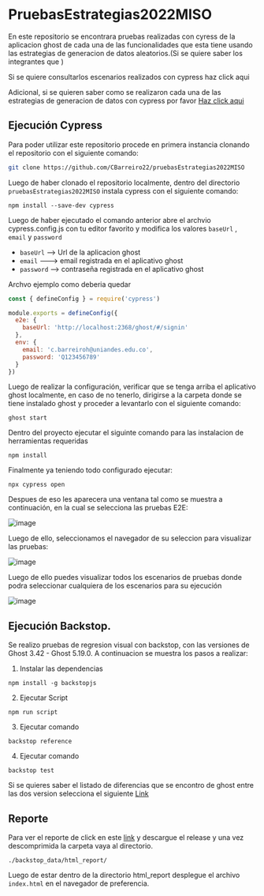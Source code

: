 # PruebasEstrategias2022MISO


En este repositorio se encontrara pruebas realizadas con cyress de la aplicacion ghost de cada una de las funcionalidades que esta tiene usando las estrategias de generacion de datos aleatorios.(Si se quiere saber los integrantes que )

Si se quiere consultarlos escenarios realizados con cypress haz click aqui <a href="#"></a>

Adicional, si se quieren saber como se realizaron cada una de las estrategias de generacion de datos con cypress por favor <a href="https://github.com/CBarreiro22/pruebasEstrategias2022MISO/wiki/Generacion_de_datos">Haz click aqui</a>


## Ejecución Cypress
Para poder utilizar este repositorio procede en primera instancia clonando el repositorio con el siguiente comando:

```bash
git clone https://github.com/CBarreiro22/pruebasEstrategias2022MISO
```

Luego de haber clonado el repositorio localmente, dentro del directorio ```pruebasEstrategias2022MISO``` instala cypress con el siguiente comando:

```
npm install --save-dev cypress
```

Luego de haber ejecutado el comando anterior abre el archvio cypress.config.js con tu editor favorito y modifica los valores ```baseUrl``` , ```email``` y ```password```
* ```baseUrl``` --> Url de la aplicacion ghost
* ```email``` ---> email registrada en el aplicativo ghost
* ```password``` --> contraseña registrada en el aplicativo ghost

Archvo ejemplo como deberia quedar

```javascript
const { defineConfig } = require('cypress')

module.exports = defineConfig({
  e2e: {
    baseUrl: 'http://localhost:2368/ghost/#/signin'
  },
  env: {
    email: 'c.barreiroh@uniandes.edu.co',
    password: 'Q123456789'
  }
})
```

Luego de realizar la configuración, verificar que se tenga arriba el aplicativo ghost localmente, en caso de no tenerlo, dirigirse a la carpeta donde se tiene instalado ghost y proceder a levantarlo con el siguiente comando:

```shell
ghost start
```

Dentro del proyecto ejecutar el siguinte comando para las instalacion de herramientas requeridas

```shell
npm install
```

Finalmente ya teniendo todo configurado ejecutar:
```
npx cypress open
```

Despues de eso les aparecera una ventana tal como se muestra a continuación, en la cual se selecciona las pruebas E2E:

![image](https://user-images.githubusercontent.com/111206402/201262734-c9471dee-94d6-46d2-8b24-5f52cb09c6b4.png)

Luego de ello, seleccionamos el navegador de su seleccion para visualizar las pruebas:

![image](https://user-images.githubusercontent.com/111206402/201262973-1d10e796-ec91-43d4-a139-892a5a396325.png)

Luego de ello puedes visualizar todos los escenarios de pruebas donde podra seleccionar cualquiera de los escenarios para su ejecución

![image](https://user-images.githubusercontent.com/111206402/201263210-1159d642-66b1-4d92-bfc6-27a09d30b958.png)

## Ejecución Backstop.

Se realizo pruebas de regresion visual con backstop, con las versiones de Ghost 3.42 - Ghost 5.19.0.
 A continuacion se muestra los pasos a realizar:
 1. Instalar las dependencias

```shell
npm install -g backstopjs
```

2. Ejecutar Script

```shell
npm run script
```

3. Ejecutar comando

```shell
backstop reference
```

4. Ejecutar comando

```shell
backstop test
```

Si se quieres saber el listado de diferencias que se encontro de ghost entre las dos version selecciona el siguiente <a href="https://github.com/CBarreiro22/PruebasAutomatizadasSoftwareMISOFinal2022/wiki/Regression-Backstop-JS-listado-de-diferencias-encontradas-Ghost-3.42---Ghost-5.19.0">Link</a>


## Reporte

Para ver el reporte de click en este [link](https://github.com/david-lyon-uniandes/PRUEBAS_REGRESION_GHOST_KRAKEN/releases/tag/v.1.1.0) y descargue el release y una vez descomprimida la carpeta vaya al directorio.

```shell
./backstop_data/html_report/
```

Luego de estar dentro de la directorio html_report desplegue el archivo ```index.html``` en el navegador de preferencia.
